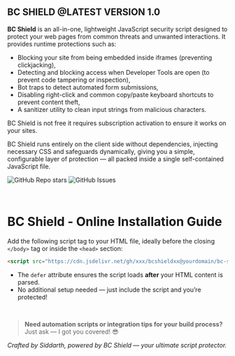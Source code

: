 ## BC SHIELD @LATEST VERSION 1.0

**BC Shield** is an all-in-one, lightweight JavaScript security script designed to protect your web pages from common threats and unwanted interactions. It provides runtime protections such as:

- Blocking your site from being embedded inside iframes (preventing clickjacking),
- Detecting and blocking access when Developer Tools are open (to prevent code tampering or inspection),
- Bot traps to detect automated form submissions,
- Disabling right-click and common copy/paste keyboard shortcuts to prevent content theft,
- A sanitizer utility to clean input strings from malicious characters.

BC Shield is not free it requires subscription activation to ensure it works on your sites.

BC Shield runs entirely on the client side without dependencies, injecting necessary CSS and safeguards dynamically, giving you a simple, configurable layer of protection — all packed inside a single self-contained JavaScript file.

![GitHub Repo stars](https://img.shields.io/github/stars/guider23/bcshield?style=social)
![GitHub Issues](https://img.shields.io/github/issues/guider23/bcshield?style=social)




<br>


# BC Shield - Online Installation Guide

Add the following script tag to your HTML file, ideally before the closing `</body>` tag or inside the `<head>` section:

```html
<script src="https://cdn.jsdelivr.net/gh/xxx/bcshieldxx@yourdomain/bc-shield.js" defer></script>
```

- The `defer` attribute ensures the script loads **after** your HTML content is parsed.
- No additional setup needed — just include the script and you’re protected!



<br>


> **Need automation scripts or integration tips for your build process?**  
> Just ask — I got you covered! 😎



*Crafted by Siddarth, powered by BC Shield — your ultimate script protector.*
